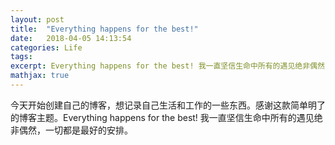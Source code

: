 ```yaml
---
layout: post
title:  "Everything happens for the best!"
date:   2018-04-05 14:13:54
categories: Life 
tags: 
excerpt: Everything happens for the best! 我一直坚信生命中所有的遇见绝非偶然，一切都是最好的安排。
mathjax: true
---
```


今天开始创建自己的博客，想记录自己生活和工作的一些东西。感谢这款简单明了的博客主题。Everything happens for the best! 我一直坚信生命中所有的遇见绝非偶然，一切都是最好的安排。
